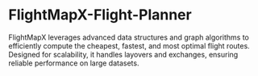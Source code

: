 # FlightMapX-Flight-Planner
FlightMapX leverages advanced data structures and graph algorithms to efficiently compute the cheapest, fastest, and most optimal flight routes. Designed for scalability, it handles layovers and exchanges, ensuring reliable performance on large datasets.
